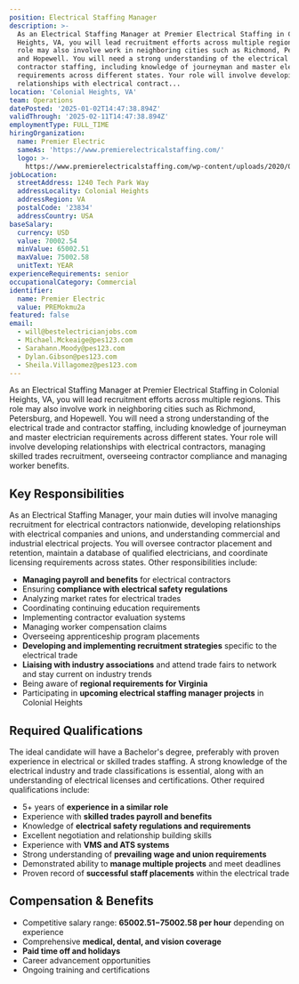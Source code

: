 ```yaml
---
position: Electrical Staffing Manager
description: >-
  As an Electrical Staffing Manager at Premier Electrical Staffing in Colonial
  Heights, VA, you will lead recruitment efforts across multiple regions. This
  role may also involve work in neighboring cities such as Richmond, Petersburg,
  and Hopewell. You will need a strong understanding of the electrical trade and
  contractor staffing, including knowledge of journeyman and master electrician
  requirements across different states. Your role will involve developing
  relationships with electrical contract...
location: 'Colonial Heights, VA'
team: Operations
datePosted: '2025-01-02T14:47:38.894Z'
validThrough: '2025-02-11T14:47:38.894Z'
employmentType: FULL_TIME
hiringOrganization:
  name: Premier Electric
  sameAs: 'https://www.premierelectricalstaffing.com/'
  logo: >-
    https://www.premierelectricalstaffing.com/wp-content/uploads/2020/05/Premier-Electrical-Staffing-logo.png
jobLocation:
  streetAddress: 1240 Tech Park Way
  addressLocality: Colonial Heights
  addressRegion: VA
  postalCode: '23834'
  addressCountry: USA
baseSalary:
  currency: USD
  value: 70002.54
  minValue: 65002.51
  maxValue: 75002.58
  unitText: YEAR
experienceRequirements: senior
occupationalCategory: Commercial
identifier:
  name: Premier Electric
  value: PREMokmu2a
featured: false
email:
  - will@bestelectricianjobs.com
  - Michael.Mckeaige@pes123.com
  - Sarahann.Moody@pes123.com
  - Dylan.Gibson@pes123.com
  - Sheila.Villagomez@pes123.com
---
```




As an Electrical Staffing Manager at Premier Electrical Staffing in Colonial Heights, VA, you will lead recruitment efforts across multiple regions. This role may also involve work in neighboring cities such as Richmond, Petersburg, and Hopewell. You will need a strong understanding of the electrical trade and contractor staffing, including knowledge of journeyman and master electrician requirements across different states. Your role will involve developing relationships with electrical contractors, managing skilled trades recruitment, overseeing contractor compliance and managing worker benefits. 

## Key Responsibilities
As an Electrical Staffing Manager, your main duties will involve managing recruitment for electrical contractors nationwide, developing relationships with electrical companies and unions, and understanding commercial and industrial electrical projects. You will oversee contractor placement and retention, maintain a database of qualified electricians, and coordinate licensing requirements across states. Other responsibilities include:

- **Managing payroll and benefits** for electrical contractors
- Ensuring **compliance with electrical safety regulations**
- Analyzing market rates for electrical trades
- Coordinating continuing education requirements
- Implementing contractor evaluation systems
- Managing worker compensation claims
- Overseeing apprenticeship program placements
- **Developing and implementing recruitment strategies** specific to the electrical trade
- **Liaising with industry associations** and attend trade fairs to network and stay current on industry trends
- Being aware of **regional requirements for Virginia**
- Participating in **upcoming electrical staffing manager projects** in Colonial Heights

## Required Qualifications
The ideal candidate will have a Bachelor's degree, preferably with proven experience in electrical or skilled trades staffing. A strong knowledge of the electrical industry and trade classifications is essential, along with an understanding of electrical licenses and certifications. Other required qualifications include:

- 5+ years of **experience in a similar role**
- Experience with **skilled trades payroll and benefits**
- Knowledge of **electrical safety regulations and requirements**
- Excellent negotiation and relationship building skills
- Experience with **VMS and ATS systems**
- Strong understanding of **prevailing wage and union requirements**
- Demonstrated ability to **manage multiple projects** and meet deadlines
- Proven record of **successful staff placements** within the electrical trade

## Compensation & Benefits
- Competitive salary range: **$65002.51-$75002.58 per hour** depending on experience
- Comprehensive **medical, dental, and vision coverage**
- **Paid time off and holidays**
- Career advancement opportunities
- Ongoing training and certifications
